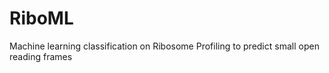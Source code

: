 # RiboML
Machine learning classification on Ribosome Profiling to predict small open reading frames

